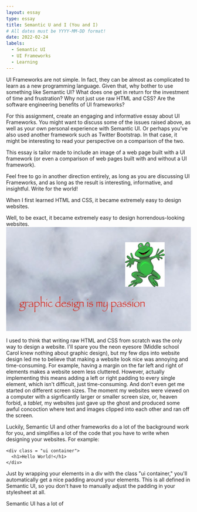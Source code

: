 ```yaml
---
layout: essay
type: essay
title: Semantic U and I (You and I) 
# All dates must be YYYY-MM-DD format!
date: 2022-02-24
labels:
  - Semantic UI
  - UI Frameworks
  - Learning
---
```


UI Frameworks are not simple. In fact, they can be almost as complicated to 
learn as a new programming language. Given that, why bother to use something like Semantic UI? 
What does one get in return for the investment of time and frustration? Why not just use raw HTML and CSS? 
Are the software engineering benefits of UI frameworks?

For this assignment, create an engaging and informative essay about UI Frameworks. 
You might want to discuss some of the issues raised above, as well as your own personal experience with 
Semantic UI. Or perhaps you’ve also used another framework such as Twitter Bootstrap. In that case, 
it might be interesting to read your perspective on a comparison of the two.

This essay is tailor made to include an image of a web page built with a UI framework 
(or even a comparison of web pages built with and without a UI framework).

Feel free to go in another direction entirely, as long as you are discussing UI Frameworks, 
and as long as the result is interesting, informative, and insightful. Write for the world!

When I first learned HTML and CSS, it became extremely easy to design websites. 

Well, to be exact, it became extremely easy to design horrendous-looking websites. 
<img class="ui medium center rounded floated image" src="../images/graphic_design.jpg">

I used to think that writing raw HTML and CSS from scratch was the only way to design a website. I'll spare you the neon eyesore (Middle school Carol knew nothing about graphic design), but my few dips into website design led me to believe that making a website look nice was annoying and time-consuming. For example, having a margin on the far left and right of elements makes a website seem less cluttered. However, actually implementing this means adding a left or right padding to every single element, which isn't difficult, just time-consuming. And don't even get me started on different screen sizes. The moment my websites were viewed on a computer with a signficantly larger or smaller screen size, or, heaven forbid, a *tablet,* my websites just gave up the ghost and produced some awful concoction where text and images clipped into each other and ran off the screen.

Luckily, Semantic UI and other frameworks do a lot of the background work for you, and simplifies a lot of the code that you have to write when designing your websites. For example:

```
<div class = "ui container">
  <h1>Hello World!</h1>
</div>
```

Just by wrapping your elements in a div with the class "ui container," you'll automatically get a nice padding around your elements. This is all defined in Semantic UI, so you don't have to manually adjust the padding in your stylesheet at all. 

Semantic UI has a lot of 
